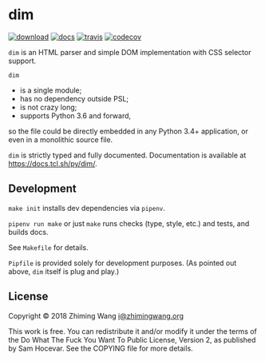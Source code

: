 # dim

[![download](https://img.shields.io/badge/download-dim.py-brightgreen.svg)](https://raw.githubusercontent.com/zmwangx/dim/master/dim.py)
[![docs](https://img.shields.io/badge/documentation-dev-brightgreen.svg)](https://docs.tcl.sh/py/dim/)
[![travis](https://travis-ci.org/zmwangx/dim.svg?branch=master)](https://travis-ci.org/zmwangx/dim/)
[![codecov](https://codecov.io/gh/zmwangx/dim/branch/master/graph/badge.svg)](https://codecov.io/gh/zmwangx/dim)

`dim` is an HTML parser and simple DOM implementation with CSS selector support.

`dim`

- is a single module;
- has no dependency outside PSL;
- is not crazy long;
- supports Python 3.6 and forward,

so the file could be directly embedded in any Python 3.4+ application, or even in a monolithic source file.

`dim` is strictly typed and fully documented. Documentation is available at <https://docs.tcl.sh/py/dim/>.

## Development

`make init` installs dev dependencies via `pipenv`.

`pipenv run make` or just `make` runs checks (type, style, etc.) and tests, and builds docs.

See `Makefile` for details.

`Pipfile` is provided solely for development purposes. (As pointed out above, `dim` itself is plug and play.)

## License

Copyright © 2018 Zhiming Wang <i@zhimingwang.org>

This work is free. You can redistribute it and/or modify it under the
terms of the Do What The Fuck You Want To Public License, Version 2,
as published by Sam Hocevar. See the COPYING file for more details.
